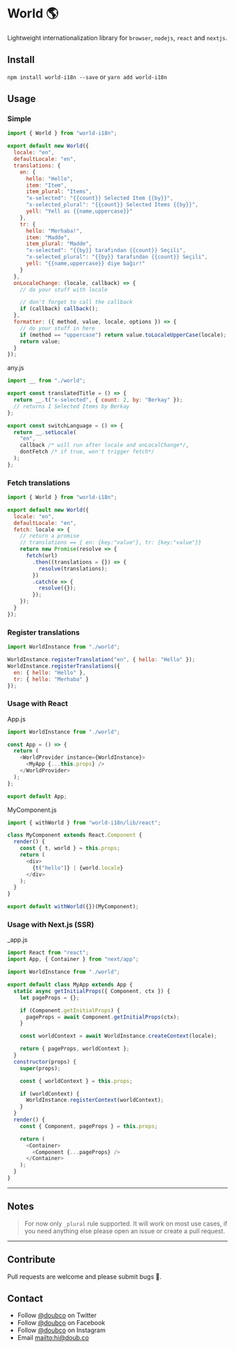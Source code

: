 # World 🌎

Lightweight internationalization library for `browser`, `nodejs`, `react` and `nextjs`.

## Install

`npm install world-i18n --save` or `yarn add world-i18n`

## Usage

### Simple

```js
import { World } from "world-i18n";

export default new World({
  locale: "en",
  defaultLocale: "en",
  translations: {
    en: {
      hello: "Hello",
      item: "Item",
      item_plural: "Items",
      "x-selected": "{{count}} Selected Item {{by}}",
      "x-selected_plural": "{{count}} Selected Items {{by}}",
      yell: "Yell as {{name,uppercase}}"
    },
    tr: {
      hello: "Merhaba!",
      item: "Madde",
      item_plural: "Madde",
      "x-selected": "{{by}} tarafından {{count}} Seçili",
      "x-selected_plural": "{{by}} tarafından {{count}} Seçili",
      yell: "{{name,uppercase}} diye bağır!"
    }
  },
  onLocaleChange: (locale, callback) => {
    // do your stuff with locale

    // don't forget to call the callback
    if (callback) callback();
  },
  formatter: ({ method, value, locale, options }) => {
    // do your stuff in here
    if (method == "uppercase") return value.toLocaleUpperCase(locale);
    return value;
  }
});
```

any.js

```js
import __ from "./world";

export const translatedTitle = () => {
  return __.t("x-selected", { count: 2, by: "Berkay" });
  // returns 1 Selected Items by Berkay
};

export const switchLanguage = () => {
  return __.setLocale(
    "en",
    callback /* will run after locale and onLocalChange*/,
    dontFetch /* if true, won't trigger fetch*/
  );
};
```

### Fetch translations

```js
import { World } from "world-i18n";

export default new World({
  locale: "en",
  defaultLocale: "en",
  fetch: locale => {
    // return a promise
    // translations == { en: {key:"value"}, tr: {key:"value"}}
    return new Promise(resolve => {
      fetch(url)
        .then((translations = {}) => {
          resolve(translations);
        })
        .catch(e => {
          resolve({});
        });
    });
  }
});
```

### Register translations

```js
import WorldInstance from "./world";

WorldInstance.registerTranslation("en", { hello: "Hello" });
WorldInstance.registerTranslations({
  en: { hello: "Hello" },
  tr: { hello: "Merhaba" }
});
```

### Usage with React

App.js

```js
import WorldInstance from "./world";

const App = () => {
  return (
    <WorldProvider instance={WorldInstance}>
      <MyApp {...this.props} />
    </WorldProvider>
  );
};

export default App;
```

MyComponent.js

```js
import { withWorld } from "world-i18n/lib/react";

class MyComponent extends React.Component {
  render() {
    const { t, world } = this.props;
    return (
      <div>
        {t("hello")} | {world.locale}
      </div>
    );
  }
}

export default withWorld({})(MyComponent);
```

### Usage with Next.js (SSR)

\_app.js

```js
import React from "react";
import App, { Container } from "next/app";

import WorldInstance from "./world";

export default class MyApp extends App {
  static async getInitialProps({ Component, ctx }) {
    let pageProps = {};

    if (Component.getInitialProps) {
      pageProps = await Component.getInitialProps(ctx);
    }

    const worldContext = await WorldInstance.createContext(locale);

    return { pageProps, worldContext };
  }
  constructor(props) {
    super(props);

    const { worldContext } = this.props;

    if (worldContext) {
      WorldInstance.registerContext(worldContext);
    }
  }
  render() {
    const { Component, pageProps } = this.props;

    return (
      <Container>
        <Component {...pageProps} />
      </Container>
    );
  }
}
```

---

## Notes

> For now only `_plural` rule supported. It will work on most use cases, if you need anything else please open an issue or create a pull request.

---

## Contribute

Pull requests are welcome and please submit bugs 🐛.

## Contact

- Follow [@doubco](https://twitter.com/doubco) on Twitter
- Follow [@doubco](http://facebook.com/doubco) on Facebook
- Follow [@doubco](http://instagram.com/doubco) on Instagram
- Email <mailto:hi@doub.co>
